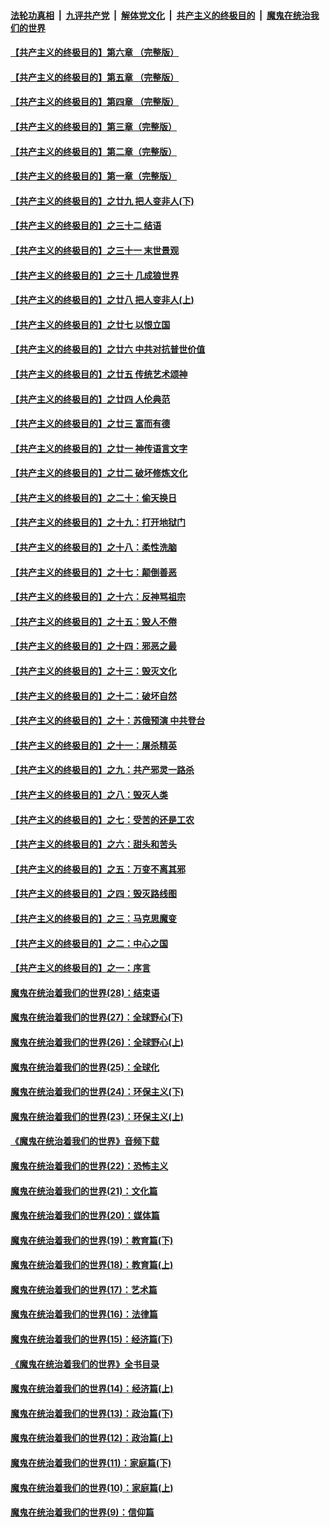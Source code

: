 ####  [法轮功真相](../../../../basic/blob/master/README.md?t=02250313) &nbsp;|&nbsp; [九评共产党](../../../../9ping.md/blob/master/README.md?t=02250313) &nbsp;|&nbsp; [解体党文化](../../../../jtdwh.md/blob/master/README.md?t=02250313)  &nbsp;|&nbsp; [共产主义的终极目的](../../../../gczydzjmd.md/blob/master/README.md?t=02250313) &nbsp;|&nbsp; [魔鬼在统治我们的世界](../../../../mgztzwmdsj.md/blob/master/README.md?t=02250313) 

#### [【共产主义的终极目的】第六章 （完整版）](../pages/nsc422/n11428913.md?t=02250313) 

#### [【共产主义的终极目的】第五章 （完整版）](../pages/nsc422/n11428912.md?t=02250313) 

#### [【共产主义的终极目的】第四章 （完整版）](../pages/nsc422/n11428907.md?t=02250313) 

#### [【共产主义的终极目的】第三章（完整版）](../pages/nsc422/n11428848.md?t=02250313) 

#### [【共产主义的终极目的】第二章（完整版）](../pages/nsc422/n11428831.md?t=02250313) 

#### [【共产主义的终极目的】第一章（完整版）](../pages/nsc422/n11417651.md?t=02250313) 

#### [【共产主义的终极目的】之廿九 把人变非人(下)](../pages/nsc422/n11344140.md?t=02250313) 

#### [【共产主义的终极目的】之三十二 结语](../pages/nsc422/n11360535.md?t=02250313) 

#### [【共产主义的终极目的】之三十一 末世景观](../pages/nsc422/n11351129.md?t=02250313) 

#### [【共产主义的终极目的】之三十 几成狼世界](../pages/nsc422/n11348280.md?t=02250313) 

#### [【共产主义的终极目的】之廿八 把人变非人(上)](../pages/nsc422/n11340492.md?t=02250313) 

#### [【共产主义的终极目的】之廿七 以恨立国](../pages/nsc422/n11336944.md?t=02250313) 

#### [【共产主义的终极目的】之廿六 中共对抗普世价值](../pages/nsc422/n11324785.md?t=02250313) 

#### [【共产主义的终极目的】之廿五 传统艺术颂神](../pages/nsc422/n11296396.md?t=02250313) 

#### [【共产主义的终极目的】之廿四 人伦典范](../pages/nsc422/n11296397.md?t=02250313) 

#### [【共产主义的终极目的】之廿三 富而有德](../pages/nsc422/n11283598.md?t=02250313) 

#### [【共产主义的终极目的】之廿一 神传语言文字](../pages/nsc422/n11263265.md?t=02250313) 

#### [【共产主义的终极目的】之廿二 破坏修炼文化](../pages/nsc422/n11245728.md?t=02250313) 

#### [【共产主义的终极目的】之二十：偷天换日](../pages/nsc422/n11238846.md?t=02250313) 

#### [【共产主义的终极目的】之十九：打开地狱门](../pages/nsc422/n11206376.md?t=02250313) 

#### [【共产主义的终极目的】之十八：柔性洗脑](../pages/nsc422/n11199994.md?t=02250313) 

#### [【共产主义的终极目的】之十七：颠倒善恶](../pages/nsc422/n11179782.md?t=02250313) 

#### [【共产主义的终极目的】之十六：反神骂祖宗](../pages/nsc422/n11166798.md?t=02250313) 

#### [【共产主义的终极目的】之十五：毁人不倦](../pages/nsc422/n11166792.md?t=02250313) 

#### [【共产主义的终极目的】之十四：邪恶之最](../pages/nsc422/n11150249.md?t=02250313) 

#### [【共产主义的终极目的】之十三：毁灭文化](../pages/nsc422/n11135227.md?t=02250313) 

#### [【共产主义的终极目的】之十二：破坏自然](../pages/nsc422/n11135214.md?t=02250313) 

#### [【共产主义的终极目的】之十：苏俄预演 中共登台](../pages/nsc422/n11118424.md?t=02250313) 

#### [【共产主义的终极目的】之十一：屠杀精英](../pages/nsc422/n11118442.md?t=02250313) 

#### [【共产主义的终极目的】之九：共产邪灵一路杀](../pages/nsc422/n11114139.md?t=02250313) 

#### [【共产主义的终极目的】之八：毁灭人类](../pages/nsc422/n11108503.md?t=02250313) 

#### [【共产主义的终极目的】之七：受苦的还是工农](../pages/nsc422/n11101809.md?t=02250313) 

#### [【共产主义的终极目的】之六：甜头和苦头](../pages/nsc422/n11096971.md?t=02250313) 

#### [【共产主义的终极目的】之五：万变不离其邪](../pages/nsc422/n11091285.md?t=02250313) 

#### [【共产主义的终极目的】之四：毁灭路线图](../pages/nsc422/n11086284.md?t=02250313) 

#### [【共产主义的终极目的】之三：马克思魔变](../pages/nsc422/n11061941.md?t=02250313) 

#### [【共产主义的终极目的】之二：中心之国](../pages/nsc422/n11047728.md?t=02250313) 

#### [【共产主义的终极目的】之一：序言](../pages/nsc422/n11086077.md?t=02250313) 

#### [魔鬼在统治着我们的世界(28)：结束语](../pages/nsc422/n10936246.md?t=02250313) 

#### [魔鬼在统治着我们的世界(27)：全球野心(下)](../pages/nsc422/n10928319.md?t=02250313) 

#### [魔鬼在统治着我们的世界(26)：全球野心(上)](../pages/nsc422/n10900318.md?t=02250313) 

#### [魔鬼在统治着我们的世界(25)：全球化](../pages/nsc422/n10788205.md?t=02250313) 

#### [魔鬼在统治着我们的世界(24)：环保主义(下)](../pages/nsc422/n10695307.md?t=02250313) 

#### [魔鬼在统治着我们的世界(23)：环保主义(上)](../pages/nsc422/n10688613.md?t=02250313) 

#### [《魔鬼在统治着我们的世界》音频下载](../pages/nsc422/n10635553.md?t=02250313) 

#### [魔鬼在统治着我们的世界(22)：恐怖主义](../pages/nsc422/n10614727.md?t=02250313) 

#### [魔鬼在统治着我们的世界(21)：文化篇](../pages/nsc422/n10597706.md?t=02250313) 

#### [魔鬼在统治着我们的世界(20)：媒体篇](../pages/nsc422/n10586579.md?t=02250313) 

#### [魔鬼在统治着我们的世界(19)：教育篇(下)](../pages/nsc422/n10564808.md?t=02250313) 

#### [魔鬼在统治着我们的世界(18)：教育篇(上)](../pages/nsc422/n10526970.md?t=02250313) 

#### [魔鬼在统治着我们的世界(17)：艺术篇](../pages/nsc422/n10499093.md?t=02250313) 

#### [魔鬼在统治着我们的世界(16)：法律篇](../pages/nsc422/n10485969.md?t=02250313) 

#### [魔鬼在统治着我们的世界(15)：经济篇(下)](../pages/nsc422/n10469975.md?t=02250313) 

#### [《魔鬼在统治着我们的世界》全书目录](../pages/nsc422/n10464261.md?t=02250313) 

#### [魔鬼在统治着我们的世界(14)：经济篇(上)](../pages/nsc422/n10457370.md?t=02250313) 

#### [魔鬼在统治着我们的世界(13)：政治篇(下)](../pages/nsc422/n10448270.md?t=02250313) 

#### [魔鬼在统治着我们的世界(12)：政治篇(上)](../pages/nsc422/n10444576.md?t=02250313) 

#### [魔鬼在统治着我们的世界(11)：家庭篇(下)](../pages/nsc422/n10440961.md?t=02250313) 

#### [魔鬼在统治着我们的世界(10)：家庭篇(上)](../pages/nsc422/n10435448.md?t=02250313) 

#### [魔鬼在统治着我们的世界(9)：信仰篇](../pages/nsc422/n10432159.md?t=02250313) 

